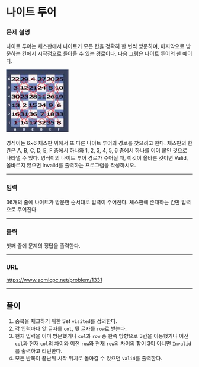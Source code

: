 # 나이트 투어

### 문제 설명

나이트 투어는 체스판에서 나이트가 모든 칸을 정확히 한 번씩 방문하며, 마지막으로 방문하는 칸에서 시작점으로 돌아올 수 있는 경로이다. 다음 그림은 나이트 투어의 한 예이다.

![jpg_1](1.jpg)

영식이는 6×6 체스판 위에서 또 다른 나이트 투어의 경로를 찾으려고 한다. 체스판의 한 칸은 A, B, C, D, E, F 중에서 하나와 1, 2, 3, 4, 5, 6 중에서 하나를 이어 붙인 것으로 나타낼 수 있다. 영식이의 나이트 투어 경로가 주어질 때, 이것이 올바른 것이면 Valid, 올바르지 않으면 Invalid를 출력하는 프로그램을 작성하시오.

-----------
### 입력

36개의 줄에 나이트가 방문한 순서대로 입력이 주어진다. 체스판에 존재하는 칸만 입력으로 주어진다.

-----------
### 출력

첫째 줄에 문제의 정답을 출력한다.

-----------
### URL

https://www.acmicpc.net/problem/1331

-----------
## 풀이
1. 중복을 체크하기 위한 Set<String> `visited`를 정의한다.
2. 각 입력마다 앞 글자를 `col`, 뒷 글자를 `row`로 받는다.
3. 현재 입력을 이미 방문했거나 `col`과 `row` 중 한쪽 방향으로 3칸을 이동했거나 이전 `col`과 현재 `col`의 차이와 이전 `row`와 현재 `row`의 차이의 합이 3이 아니면 `Invalid`를 출력하고 리턴한다.
4. 모든 반복이 끝난뒤 시작 위치로 돌아갈 수 있으면 `Valid`를 출력한다.